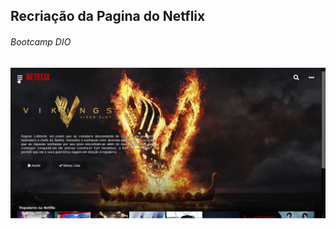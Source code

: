 ## Recriação da Pagina do Netflix

###### Bootcamp DIO

![print](https://github.com/rodrigokamenach/netflix/blob/master/src/print.png)